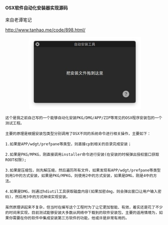 #### OSX软件自动化安装器实现源码

来自老谭笔记

http://www.tanhao.me/code/898.html/

<p align="center">
<img src="snatshot.jpg" />
</p>

```
这个是我之前自己写的一个能够自动化安装PKG/DMG/APP/ZIP等常见的OSX程序安装包的一个测试工程。

主要的原理是根据安装包类型分别调用了OSX不同的系统命令进行相关操作，主要如下：

1.如果是APP/wdgt/prefpane等类型，则直接cp到相关的目录完成安装；

2.如果是PKG/MPKG，刚直接调用installer命令进行安装(在安装的时候弹出授权窗口获取ROOT权限);

3.如果是压缩包，则先解压缩，然后遍历所有文件，如果发现有APP/wdgt/prefpane等类型则用1中的方式安装，如果是PKG/MPKG，则使用2中的方式安装，如果是DMG，刚是4中的方法。

4.如果是DMG，则通过hdiutil工具获取磁盘内容(如果加密dmg，则会弹出窗口让用户输入密码)，然后用3中的方式继续实现安装。

虽然原理讲起来不复杂，但当时在编写这个工程时为了让它更加智能、有效，着实还是花了不少的时间来实现，目前测试能够安装大多数从网络中下载到的软件安装包，主要的适用情境为，如果你需要在你的软件中集成安装第三方软件的功能，他或许是非常有用的。
```